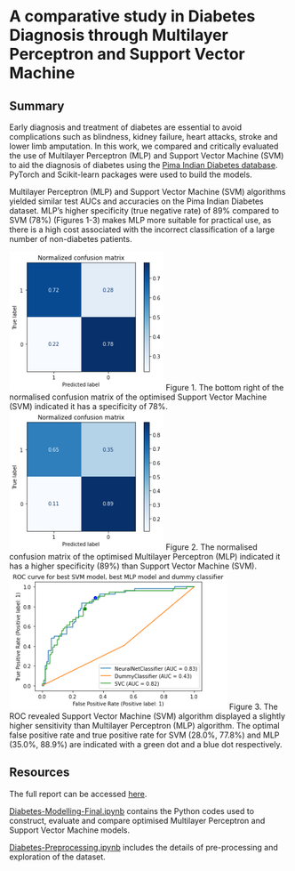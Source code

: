 # A comparative study in Diabetes Diagnosis through Multilayer Perceptron and Support Vector Machine


## Summary

Early diagnosis and treatment of diabetes are essential to avoid complications such as blindness, kidney failure, heart attacks, stroke and lower limb amputation. In this work, we compared and critically evaluated the use of Multilayer Perceptron (MLP) and Support Vector Machine (SVM) to aid the diagnosis of diabetes using the [Pima Indian Diabetes database](https://www.kaggle.com/uciml/pima-indians-diabetes-database). PyTorch and Scikit-learn packages were used to build the models. 

Multilayer Perceptron (MLP) and Support Vector Machine (SVM) algorithms yielded similar test AUCs and accuracies on the Pima Indian Diabetes dataset. MLP’s higher specificity (true negative rate) of 89% compared to SVM (78%) (Figures 1-3) makes MLP more suitable for practical use, as there is a high cost associated with the incorrect classification of a large number of non-diabetes patients.



<img src="svm_ncm.png" height="250" />
Figure 1. The bottom right of the normalised confusion matrix of the optimised Support Vector Machine (SVM) indicated it has a specificity of 78%.


<img src="mlp_ncm.png" height="250" />
Figure 2. The normalised confusion matrix of the optimised Multilayer Perceptron (MLP) indicated it has a higher specificity (89%) than Support Vector Machine (SVM).


<img src="ROC.png" height="250" />
Figure 3. The ROC revealed Support Vector Machine (SVM) algorithm displayed a slightly higher sensitivity than Multilayer Perceptron (MLP) algorithm. The optimal false positive rate and true positive rate for SVM (28.0%, 77.8%) and MLP (35.0%, 88.9%) are indicated with a green dot and a blue dot respectively. 


## Resources

The full report can be accessed [here](./Bona_Chow_Diabetes_Report.pdf).

[Diabetes-Modelling-Final.ipynb](./Diabetes-Modelling-Final.ipynb) contains the Python codes used to construct, evaluate and compare optimised Multilayer Perceptron and Support Vector Machine models.

[Diabetes-Preprocessing.ipynb](./Diabetes-Preprocessing.ipynb) includes the details of pre-processing and exploration of the dataset.



